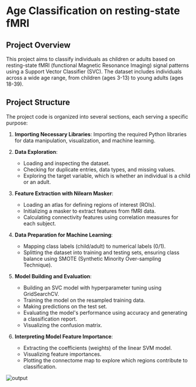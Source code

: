 # Age Classification on resting-state fMRI 

## Project Overview

This project aims to classify individuals as children or adults based on resting-state fMRI (functional Magnetic Resonance Imaging) signal patterns using a Support Vector Classifier (SVC). The dataset includes individuals across a wide age range, from children (ages 3-13) to young adults (ages 18-39).

## Project Structure

The project code is organized into several sections, each serving a specific purpose:

1. **Importing Necessary Libraries**: Importing the required Python libraries for data manipulation, visualization, and machine learning.

2. **Data Exploration**:
   - Loading and inspecting the dataset.
   - Checking for duplicate entries, data types, and missing values.
   - Exploring the target variable, which is whether an individual is a child or an adult.

3. **Feature Extraction with Nilearn Masker**:
   - Loading an atlas for defining regions of interest (ROIs).
   - Initializing a masker to extract features from fMRI data.
   - Calculating connectivity features using correlation measures for each subject.

4. **Data Preparation for Machine Learning**:
   - Mapping class labels (child/adult) to numerical labels (0/1).
   - Splitting the dataset into training and testing sets, ensuring class balance using SMOTE (Synthetic Minority Over-sampling Technique).

5. **Model Building and Evaluation**:
   - Building an SVC model with hyperparameter tuning using GridSearchCV.
   - Training the model on the resampled training data.
   - Making predictions on the test set.
   - Evaluating the model's performance using accuracy and generating a classification report.
   - Visualizing the confusion matrix.

6. **Interpreting Model Feature Importance**:
   - Extracting the coefficients (weights) of the linear SVM model.
   - Visualizing feature importances.
   - Plotting the connectome map to explore which regions contribute to classification.

![output](https://github.com/lacomaofficial/Child-Adult-Classification-from-fMRI/assets/132283879/2a0534eb-3025-4057-bec6-c72cd235d975)

